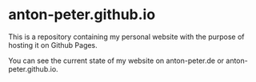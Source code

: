 # anton-peter.github.io
This is a repository containing my personal website with the purpose of hosting it on Github Pages.

You can see the current state of my website on anton-peter.de or anton-peter.github.io.
